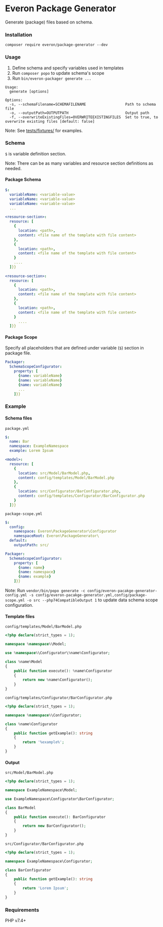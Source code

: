 # Everon Package Generator

Generate (package) files based on schema.

### Installation

```
composer require everon/package-generator --dev
```

### Usage

1. Define schema and specify variables used in templates
2. Run `composer popo` to update schema's scope 
3. Run `bin/everon-packager generate ...`


```shell
Usage:
  generate [options]

Options:
  -s, --schemaFilename=SCHEMAFILENAME                  Path to schema file
  -o, --outputPath=OUTPUTPATH                          Output path
  -f, --overwriteExistingFiles=OVERWRITEEXISTINGFILES  Set to true, to overwrite existing files [default: false]
```
Note: See [tests/fixtures/](tests/fixture/) for examples.

### Schema

`$` is variable definition section.

Note: There can be as many variables and resource section definitions as needed.

#### Package Schema

```yaml
$:
  variableName: <variable-value> 
  variableName: <variable-value> 
  variableName: <variable-value>
  ...

<resource-section>:
  resource: [
    {
      location: <path>,
      content: <file name of the template with file content>
    },
    {
      location: <path>,
      content: <file name of the template with file content>
    }
    ....
  ]}}
  
<resource-section>:
  resource: [
    {
      location: <path>,
      content: <file name of the template with file content>
    },
    {
      location: <path>,
      content: <file name of the template with file content>
    }
      ....
  ]}}

```

#### Package Scope

Specify all placeholders that are defined under variable (`$`) section in package file.

```yaml
Packager:
  SchemaScopeConfigurator:
    property: [
      {name: variableName}
      {name: variableName}
      {name: variableName}
      ...
    ]}}

```


### Example

#### Schema files

`package.yml`

```yaml
$:
  name: Bar
  namespace: ExampleNamespace
  example: Lorem Ipsum

<model>:
  resource: [
    {
      location: src/Model/BarModel.php,
      content: config/templates/Model/BarModel.php
    },
    {
      location: src/Configurator/BarConfigurator.php,
      content: config/templates/Configurator/BarConfigurator.php
    }
  ]}}
```

`package-scope.yml`

```yaml
$:
  config:
    namespace: Everon\PackageGenerator\Configurator
    namespaceRoot: Everon\PackageGenerator\
  default:
    outputPath: src/

Packager:
  SchemaScopeConfigurator:
    property: [
      {name: name}
      {name: namespace}
      {name: example}
    ]}}
```

Note: Run `vendor/bin/popo generate -c config/everon-pacakge-generator-config.yml -s config/everon-pacakge-generator.yml,config/package-scope.yml -o src --php74CompatibleOutput 1` to update data schema scope configuration.

#### Template files

`config/templates/Model/BarModel.php`

```php
<?php declare(strict_types = 1);

namespace %namespace%\Model;

use %namespace%\Configurator\%name%Configurator;

class %name%Model
{
    public function execute(): %name%Configurator
    {
        return new %name%Configurator();
    }
}

```

`config/templates/Configurator/BarConfigurator.php`

```php
<?php declare(strict_types = 1);

namespace %namespace%\Configurator;

class %name%Configurator
{
    public function getExample(): string
    {
        return '%example%'; 
    }
}

```

#### Output

`src/Model/BarModel.php`

```php
<?php declare(strict_types = 1);

namespace ExampleNamespace\Model;

use ExampleNamespace\Configurator\BarConfigurator;

class BarModel
{
    public function execute(): BarConfigurator
    {
        return new BarConfigurator();
    }
}
```

`src/Configurator/BarConfigurator.php`

```php
<?php declare(strict_types = 1);

namespace ExampleNamespace\Configurator;

class BarConfigurator
{
    public function getExample(): string
    {
        return 'Lorem Ipsum'; 
    }
}
```

### Requirements

PHP v7.4+

